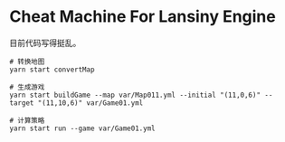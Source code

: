 # Cheat Machine For Lansiny Engine

目前代码写得挺乱。

``` shell
# 转换地图
yarn start convertMap

# 生成游戏
yarn start buildGame --map var/Map011.yml --initial "(11,0,6)" --target "(11,10,6)" var/Game01.yml

# 计算策略
yarn start run --game var/Game01.yml
```
